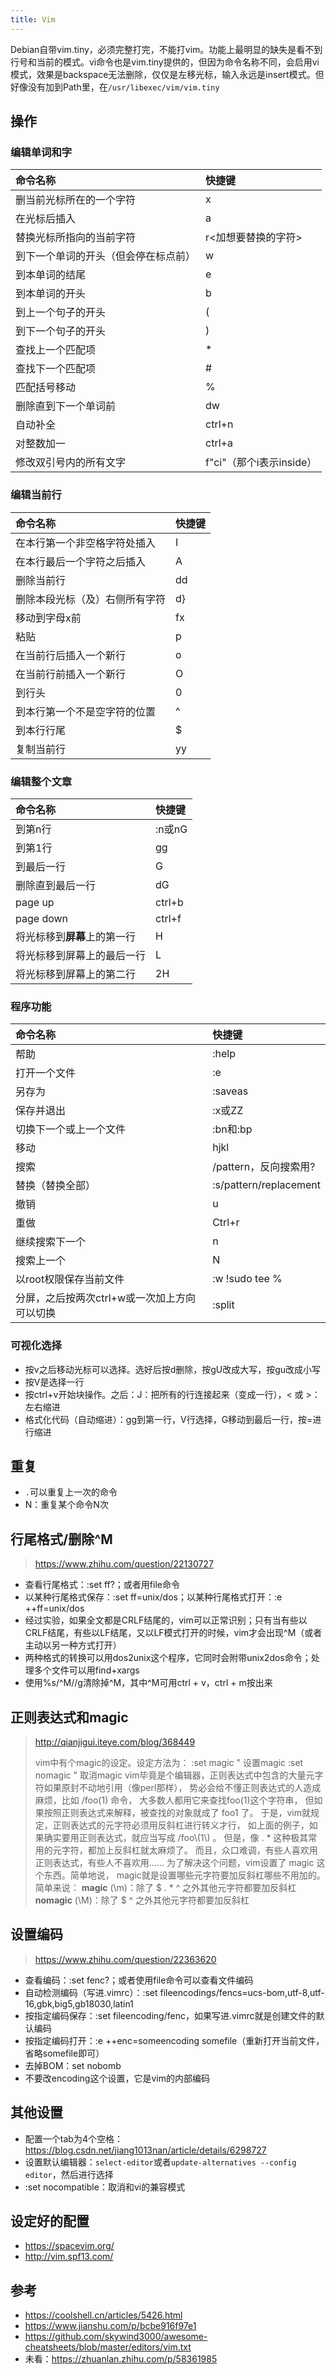 ```yaml
---
title: Vim
---
```


Debian自带vim.tiny，必须完整打完，不能打vim。功能上最明显的缺失是看不到行号和当前的模式。vi命令也是vim.tiny提供的，但因为命令名称不同，会启用vi模式，效果是backspace无法删除，仅仅是左移光标，输入永远是insert模式。但好像没有加到Path里，在`/usr/libexec/vim/vim.tiny`

## 操作

### 编辑单词和字

|命令名称|快捷键|
|:-------|:-----|
|删当前光标所在的一个字符|x|
|在光标后插入|a|
|替换光标所指向的当前字符|r\<加想要替换的字符\>|
|到下一个单词的开头（但会停在标点前）|w|
|到本单词的结尾|e|
|到本单词的开头|b|
|到上一个句子的开头|(|
|到下一个句子的开头|)|
|查找上一个匹配项|\*|
|查找下一个匹配项|#|
|匹配括号移动|%|
|删除直到下一个单词前|dw|
|自动补全|ctrl+n|
|对整数加一|ctrl+a|
|修改双引号内的所有文字|f"ci"（那个i表示inside）|

### 编辑当前行

|命令名称|快捷键|
|:-------|:-----|
|在本行第一个非空格字符处插入|I|
|在本行最后一个字符之后插入|A|
|删除当前行|dd|
|删除本段光标（及）右侧所有字符|d}|
|移动到字母x前|fx|
|粘贴|p|
|在当前行后插入一个新行|o|
|在当前行前插入一个新行|O|
|到行头|0|
|到本行第一个不是空字符的位置|^|
|到本行行尾|$|
|复制当前行|yy|

### 编辑整个文章

|命令名称|快捷键|
|:-------|:-----|
|到第n行|:n或nG|
|到第1行|gg|
|到最后一行|G|
|删除直到最后一行|dG|
|page up|ctrl+b|
|page down|ctrl+f|
|将光标移到**屏幕**上的第一行|H|
|将光标移到屏幕上的最后一行|L|
|将光标移到屏幕上的第二行|2H|

### 程序功能

|命令名称|快捷键|
|:-------|:-----|
|帮助|:help|
|打开一个文件|:e|
|另存为|:saveas|
|保存并退出|:x或ZZ|
|切换下一个或上一个文件|:bn和:bp|
|移动|hjkl|
|搜索|/pattern，反向搜索用?|
|替换（替换全部）|:s/pattern/replacement|
|撤销|u|
|重做|Ctrl+r|
|继续搜索下一个|n|
|搜索上一个|N|
|以root权限保存当前文件|:w !sudo tee %|
|分屏，之后按两次ctrl+w或一次加上方向可以切换|:split|

### 可视化选择

* 按v之后移动光标可以选择。选好后按d删除，按gU改成大写，按gu改成小写
* 按V是选择一行
* 按ctrl+v开始块操作。之后：J：把所有的行连接起来（变成一行），\< 或 \>：左右缩进
* 格式化代码（自动缩进）：gg到第一行，V行选择，G移动到最后一行，按=进行缩进

## 重复

* `.`可以重复上一次的命令
* N：重复某个命令N次

## 行尾格式/删除^M

> https://www.zhihu.com/question/22130727

* 查看行尾格式：:set ff?；或者用file命令
* 以某种行尾格式保存：:set ff=unix/dos；以某种行尾格式打开：:e ++ff=unix/dos
* 经过实验，如果全文都是CRLF结尾的，vim可以正常识别；只有当有些以CRLF结尾，有些以LF结尾，又以LF模式打开的时候，vim才会出现^M（或者主动以另一种方式打开）
* 两种格式的转换可以用dos2unix这个程序，它同时会附带unix2dos命令；处理多个文件可以用find+xargs
* 使用%s/^M//g清除掉^M，其中^M可用ctrl + v，ctrl + m按出来

## 正则表达式和magic

> http://qianjigui.iteye.com/blog/368449
>
> vim中有个magic的设定。设定方法为：
>  :set magic " 设置magic
>  :set nomagic " 取消magic
>  vim毕竟是个编辑器，正则表达式中包含的大量元字符如果原封不动地引用（像perl那样）， 势必会给不懂正则表达式的人造成麻烦，比如 /foo(1) 命令， 大多数人都用它来查找foo(1)这个字符串， 但如果按照正则表达式来解释，被查找的对象就成了 foo1 了。
>  于是，vim就规定，正则表达式的元字符必须用反斜杠进行转义才行， 如上面的例子，如果确实要用正则表达式，就应当写成 /foo\\(1\\) 。 但是，像 . \* 这种极其常用的元字符，都加上反斜杠就太麻烦了。 而且，众口难调，有些人喜欢用正则表达式，有些人不喜欢用……
>  为了解决这个问题，vim设置了 magic 这个东西。简单地说， magic就是设置哪些元字符要加反斜杠哪些不用加的。 简单来说：
>  **magic** (\\m)：除了 $ . \* ^ 之外其他元字符都要加反斜杠
>  **nomagic** (\\M)：除了 $ ^ 之外其他元字符都要加反斜杠

## 设置编码

> https://www.zhihu.com/question/22363620

* 查看编码：:set fenc?；或者使用file命令可以查看文件编码
* 自动检测编码（写进.vimrc）：:set fileencodings/fencs=ucs-bom,utf-8,utf-16,gbk,big5,gb18030,latin1
* 按指定编码保存：:set fileencoding/fenc，如果写进.vimrc就是创建文件的默认编码
* 按指定编码打开：:e ++enc=someencoding somefile（重新打开当前文件，省略somefile即可）
* 去掉BOM：set nobomb
* 不要改encoding这个设置，它是vim的内部编码

## 其他设置

* 配置一个tab为4个空格：https://blog.csdn.net/jiang1013nan/article/details/6298727
* 设置默认编辑器：`select-editor`或者`update-alternatives --config editor`，然后进行选择
* :set nocompatible：取消和vi的兼容模式

## 设定好的配置

* https://spacevim.org/
* http://vim.spf13.com/

## 参考

* https://coolshell.cn/articles/5426.html
* https://www.jianshu.com/p/bcbe916f97e1
* https://github.com/skywind3000/awesome-cheatsheets/blob/master/editors/vim.txt
* 未看：https://zhuanlan.zhihu.com/p/58361985
